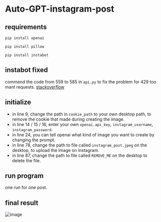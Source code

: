 # Auto-GPT-instagram-post

## requirements

    pip install openai

    pip install pillow

    pip install instabot

## instabot fixed
commend the code from 559 to 585 in `api.py` to fix the problem for 429 too mant requests. [stackoverflow](<https://stackoverflow.com/questions/70148664/instabot-error-why-am-i-getting-these-errors-and-how-to-fix-please>)

## initialize
* in line 9, change the path in `cookie_path` to your own desktop path, to remove the cookie that made during creating the image.
* in line 14 / 15 / 16, enter your own `openai.api_key`, `instagram_username`, `instagram_password`.
* in line 24, you can tell openai what kind of image you want to create by changing the prompt.
* in line 78, change the path to file called `instagram_post.jpeg` on the desktop, to upload the image on instagram.
* in line 87, change the path to file called `REMOVE_ME` on the desktop to delete the file.

## run program
one run for one post.

## final result
![image](https://github.com/imlone1y/auto-gpt-instagram-post/assets/136362929/980965be-22e4-4694-97ee-16ef9e1589be)
